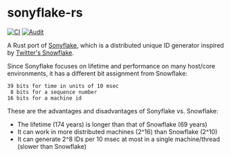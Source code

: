 # sonyflake-rs

[![CI](https://github.com/bahlo/sonyflake-rs/workflows/CI/badge.svg)](https://github.com/bahlo/sonyflake-rs/actions?query=workflow%3ACI)
[![Audit](https://github.com/bahlo/sonyflake-rs/workflows/Audit/badge.svg)](https://github.com/bahlo/sonyflake-rs/actions?query=workflow%3AAudit)


A Rust port of [Sonyflake](https://github.com/sony/sonyflake), which is a distributed unique ID generator inspired by [Twitter's Snowflake](https://blog.twitter.com/2010/announcing-snowflake).

Since Sonyflake focuses on lifetime and performance on many host/core environments, it has a different bit assignment from Snowflake:

```
39 bits for time in units of 10 msec
 8 bits for a sequence number
16 bits for a machine id
```

These are the advantages and disadvantages of Sonyflake vs. Snowflake:

* The lifetime (174 years) is longer than that of Snowflake (69 years)
* It can work in more distributed machines (2^16) than Snowflake (2^10)
* It can generate 2^8 IDs per 10 msec at most in a single machine/thread (slower than Snowflake)

